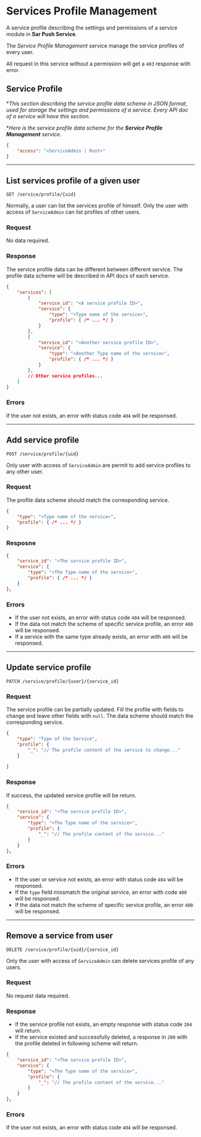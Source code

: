 # Services Profile Management

A service profile describing the settings and permissions of a service module in **Sar Push Service**.

The *Service Profile Management* service manage the service profiles of every user.

All request in this service without a permission will get a `403` response with error.

## Service Profile
**This section describing the service profile data scheme in JSON format, used for storage the settings and permissions of a service. Every API doc of a service will have this section.*

**Here is the service profile data scheme for the **Service Profile Management** service.*
```json
{
    "access": "<ServiceAdmin | Root>"
}
```

----------------

## List services profile of a given user
`GET /service/profile/{uid}`

Normally, a user can list the services profile of himself. Only the user with access of `ServiceAdmin` can list profiles of other users.

### Request
No data required.

### Response
The service profile data can be different between different service. The profile data scheme will be described in API docs of each service.
```json
{
    "services": [
        {
            "service_id": "<A service profile ID>",
            "service": {
                "type": "<Type name of the service>",
                "profile": { /* ... */ }
            }
        },
        {
            "service_id": "<Another service profile ID>",
            "service": {
                "type": "<Another Type name of the service>",
                "profile": { /* ... */ }
            }
        },
        // Other service profiles...
    ]
}
```

### Errors
If the user not exists, an error with status code `404` will be responsed.

----------------

## Add service profile
`POST /service/profile/{uid}`

Only user with access of `ServiceAdmin` are permit to add service profiles to any other user.

### Request
The profile data scheme should match the corresponding service.
```json
{
    "type": "<Type name of the service>",
    "profile": { /* ... */ }
}
```

### Resposne
```json
{
    "service_id": "<The service profile ID>",
    "service": {
        "type": "<The Type name of the service>",
        "profile": { /* ... */ }
    }
},
```

### Errors
- If the user not exists, an error with status code `404` will be responsed.
- If the data not match the scheme of specific service profile, an error `400` will be responsed.
- If a service with the same type already exists, an error with `409` will be responsed.

----------------

## Update service profile
`PATCH /service/profile/{user}/{service_id}`

### Request
The service profile can be partially updated. Fill the profile with fields to change and leave other fields with `null`. The data scheme should match the corresponding service.
```json
{
    "type": "Type of the Service",
    "profile": {
        "_": "// The profile content of the service to change..."
    }
    
}
```

### Response
If success, the updated service profile will be return.
```json
{
    "service_id": "<The service profile ID>",
    "service": {
        "type": "<The Type name of the service>",
        "profile": { 
            "_": "// The profile content of the service..."
        }
    }
},
```

### Errors
- If the user or service not exists, an error with status code `404` will be responsed. 
- If the `type` field missmatch the original service, an error with code `400` will be responsed.
- If the data not match the scheme of specific service profile, an error `400` will be responsed.

----------------

## Remove a service from user
`DELETE /service/profile/{uid}/{service_id}`

Only the user with access of `ServiceAdmin` can delete services profile of any users.

### Request
No request data required.

### Response
- If the service profile not exists, an empty response with status code `204` will return.
- If the service existed and successfully deleted, a response in `200` with the profile deleted in following scheme will return.
```json
{
    "service_id": "<The service profile ID>",
    "service": {
        "type": "<The Type name of the service>",
        "profile": { 
            "_": "// The profile content of the service..."
        }
    }
},
```

### Errors
If the user not exists, an error with status code `404` will be responsed. 